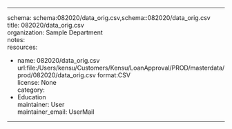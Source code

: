 


---  
schema: schema:082020/data_orig.csv,schema::082020/data_orig.csv  
title: 082020/data_orig.csv  
organization: Sample Department  
notes:   
resources:  
- name: 082020/data_orig.csv 
 url:file:/Users/kensu/Customers/Kensu/LoanApproval/PROD/masterdata/prod/082020/data_orig.csv 
 format:CSV  
license: None  
category:
 - Education  
maintainer: User  
maintainer_email: UserMail  
---